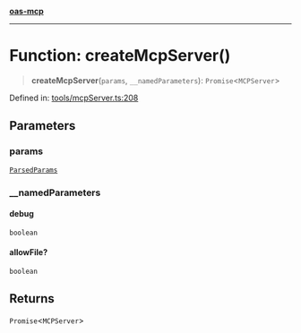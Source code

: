 [**oas-mcp**](../README.md)

***

# Function: createMcpServer()

> **createMcpServer**(`params`, `__namedParameters`): `Promise`\<`MCPServer`\>

Defined in: [tools/mcpServer.ts:208](https://github.com/elwizard33/oas-mcp/blob/7cf9d567cc88511dc791c0b4404a83049800ec70/src/tools/mcpServer.ts#L208)

## Parameters

### params

[`ParsedParams`](../interfaces/ParsedParams.md)

### \_\_namedParameters

#### debug

`boolean`

#### allowFile?

`boolean`

## Returns

`Promise`\<`MCPServer`\>
